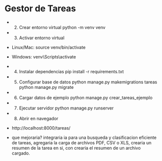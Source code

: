 # Gestor de Tareas 

* 2. Crear entorno virtual
python -m venv venv

* 3. Activar entorno virtual
* Linux/Mac:
source venv/bin/activate

* Windows:
venv\Scripts\activate

* 4. Instalar dependencias
pip install -r requirements.txt

* 5. Configurar base de datos
python manage.py makemigrations tareas
python manage.py migrate

* 6. Cargar datos de ejemplo
python manage.py crear_tareas_ejemplo

* 7. Ejecutar servidor
python manage.py runserver

* 8. Abrir en navegador
* http://localhost:8000/tareas/


* que mejoraria? integraria ia para una busqueda y clasificacion eficiente de tareas, agregaria la carga de archivos PDF, CSV o XLS, crearia un resumen de la tarea en si, con crearia el resumen de un archivo cargado.

